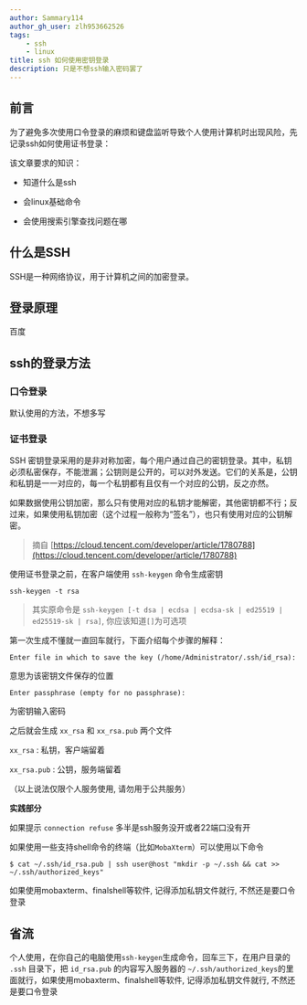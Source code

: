 ```yaml
---
author: Sammary114
author_gh_user: zlh953662526
tags:
    - ssh
    - linux
title: ssh 如何使用密钥登录
description: 只是不想ssh输入密码罢了
---
```


## 前言

为了避免多次使用口令登录的麻烦和键盘监听导致个人使用计算机时出现风险，先记录ssh如何使用证书登录：

该文章要求的知识：

- 知道什么是ssh

- 会linux基础命令

- 会使用搜索引擎查找问题在哪

## 什么是SSH

SSH是一种网络协议，用于计算机之间的加密登录。

## 登录原理

百度

## ssh的登录方法

### 口令登录

默认使用的方法，不想多写

### 证书登录

SSH 密钥登录采用的是非对称加密，每个用户通过自己的密钥登录。其中，私钥必须私密保存，不能泄漏；公钥则是公开的，可以对外发送。它们的关系是，公钥和私钥是一一对应的，每一个私钥都有且仅有一个对应的公钥，反之亦然。

如果数据使用公钥加密，那么只有使用对应的私钥才能解密，其他密钥都不行；反过来，如果使用私钥加密（这个过程一般称为“签名”），也只有使用对应的公钥解密。

> 摘自 [https://cloud.tencent.com/developer/article/1780788](https://cloud.tencent.com/developer/article/1780788)

使用证书登录之前，在客户端使用 `ssh-keygen` 命令生成密钥

```Shell
ssh-keygen -t rsa
```
> 其实原命令是 `ssh-keygen [-t dsa | ecdsa | ecdsa-sk | ed25519 | ed25519-sk | rsa]`, 你应该知道`[]`为可选项

第一次生成不懂就一直回车就行，下面介绍每个步骤的解释：

`Enter file in which to save the key (/home/Administrator/.ssh/id_rsa):`

意思为该密钥文件保存的位置

`Enter passphrase (empty for no passphrase):`

为密钥输入密码

之后就会生成 `xx_rsa` 和 `xx_rsa.pub` 两个文件

`xx_rsa` : 私钥，客户端留着

`xx_rsa.pub` : 公钥，服务端留着

（以上说法仅限个人服务使用, 请勿用于公共服务）

**实践部分**

如果提示 `connection refuse` 多半是ssh服务没开或者22端口没有开

如果使用一些支持shell命令的终端（比如`MobaXterm`）可以使用以下命令

```Shell
$ cat ~/.ssh/id_rsa.pub | ssh user@host "mkdir -p ~/.ssh && cat >> ~/.ssh/authorized_keys"
```


如果使用mobaxterm、finalshell等软件, 记得添加私钥文件就行, 不然还是要口令登录

## 省流

个人使用，在你自己的电脑使用`ssh-keygen`生成命令，回车三下，在用户目录的 `.ssh` 目录下，把 `id_rsa.pub` 的内容写入服务器的 `~/.ssh/authorized_keys`的里面就行，如果使用mobaxterm、finalshell等软件, 记得添加私钥文件就行, 不然还是要口令登录



